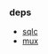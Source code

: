 ### deps

* [sqlc](https://docs.sqlc.dev/en/latest/index.html)
* [mux](https://github.com/gorilla/mux)